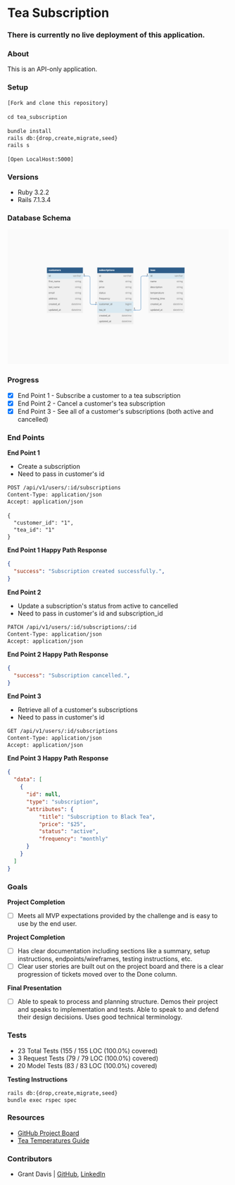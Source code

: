 # Tea Subscription

### There is currently no live deployment of this application.

### About

This is an API-only application.

### Setup

```
[Fork and clone this repository]

cd tea_subscription

bundle install
rails db:{drop,create,migrate,seed}
rails s

[Open LocalHost:5000]
```

### Versions

- Ruby 3.2.2
- Rails 7.1.3.4

### Database Schema

![database_schema](img/db_schema.png)

### Progress

- [x] End Point 1 - Subscribe a customer to a tea subscription
- [x] End Point 2 - Cancel a customer's tea subscription
- [x] End Point 3 - See all of a customer's subscriptions (both active and cancelled)

### End Points

**End Point 1**
- Create a subscription
- Need to pass in customer's id

```
POST /api/v1/users/:id/subscriptions
Content-Type: application/json
Accept: application/json

{
  "customer_id": "1",
  "tea_id": "1"
}
```

**End Point 1 Happy Path Response**

```JSON
{
  "success": "Subscription created successfully.",
}
```

**End Point 2**
- Update a subscription's status from active to cancelled
- Need to pass in customer's id and subscription_id

```
PATCH /api/v1/users/:id/subscriptions/:id
Content-Type: application/json
Accept: application/json
```

**End Point 2 Happy Path Response**

```JSON
{
  "success": "Subscription cancelled.",
}
```

**End Point 3**
- Retrieve all of a customer's subscriptions
- Need to pass in customer's id

```
GET /api/v1/users/:id/subscriptions
Content-Type: application/json
Accept: application/json
```

**End Point 3 Happy Path Response**

```JSON
{
  "data": [
    {
      "id": null,
      "type": "subscription",
      "attributes": {
          "title": "Subscription to Black Tea",
          "price": "$25",
          "status": "active",
          "frequency": "monthly"
      }
    }
  ]
}
```

### Goals

**Project Completion**

- [ ] Meets all MVP expectations provided by the challenge and is easy to use by the end user.

**Project Completion**

- [ ] Has clear documentation including sections like a summary, setup instructions, endpoints/wireframes, testing instructions, etc. 
- [ ] Clear user stories are built out on the project board and there is a clear progression of tickets moved over to the Done column.

**Final Presentation**

- [ ] Able to speak to process and planning structure. Demos their project and speaks to implementation and tests. Able to speak to and defend their design decisions. Uses good technical terminology.

### Tests

* 23 Total Tests (155 / 155 LOC (100.0%) covered)
* 3 Request Tests (79 / 79 LOC (100.0%) covered)
* 20 Model Tests (83 / 83 LOC (100.0%) covered)

**Testing Instructions**

```
rails db:{drop,create,migrate,seed}
bundle exec rspec spec
```

### Resources

* [GitHub Project Board](https://github.com/users/grantdavis303/projects/1)
* [Tea Temperatures Guide](https://www.kitchenaid.com/pinch-of-help/countertop-appliances/tea-temperatures.html)

### Contributors

* Grant Davis | [GitHub](https://github.com/grantdavis303), [LinkedIn](https://www.linkedin.com/in/grantdavis303/)
